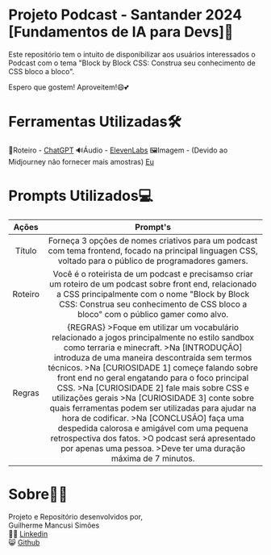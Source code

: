 # Projeto Podcast - Santander 2024 [Fundamentos de IA para Devs]📖

Este repositório tem o intuito de disponibilizar aos usuários interessados o Podcast com o tema "Block by Block CSS: Construa seu conhecimento de CSS bloco a bloco".

Espero que gostem! Aproveitem!😄💕


# Ferramentas Utilizadas🛠
📑Roteiro - [ChatGPT](https://chatgpt.com/)
🔊Áudio - [ElevenLabs](https://elevenlabs.io/)
🖼Imagem - (Devido ao Midjourney não fornecer mais amostras) [Eu](https://www.linkedin.com/in/guilherme-mancusi-sim%C3%B5es-882873215/)

# Prompts Utilizados💻 
|    Ações      |      Prompt's |
| :-----------: | :-----------: |
| Título      | Forneça 3 opções de nomes criativos para um podcast com tema frontend, focado na principal linguagen CSS, voltado para o público de programadores gamers. |
| Roteiro    | Você é o roteirista de um podcast e precisamso criar um roteiro de um podcast sobre front end, relacionado a CSS principalmente com o nome "Block by Block CSS: Construa seu conhecimento de CSS bloco a bloco" com o público gamer como alvo. |
| Regras |{REGRAS} >Foque em utilizar um vocabulário relacionado a jogos principalmente no estilo sandbox como terraria e minecraft. >Na [INTRODUÇÃO] introduza de uma maneira descontraída sem termos técnicos. >Na [CURIOSIDADE 1] começe falando sobre front end no geral engatando para o foco principal CSS. >Na [CURIOSIDADE 2] fale mais sobre CSS e utilizações gerais >Na [CURIOSIDADE 3] conte sobre quais ferramentas podem ser utilizadas para ajudar na hora de codificar. >Na [CONCLUSÃO] faça uma despedida calorosa e amigável com uma pequena retrospectiva dos fatos. >O podcast será apresentado por apenas uma pessoa. >Deve ter uma duração máxima de 7 minutos. |

# Sobre👨‍💻

Projeto e Repositório desenvolvidos por,  
Guilherme Mancusi Simões  
👨‍💻 [Linkedin](https://www.linkedin.com/in/guilherme-mancusi-sim%C3%B5es-882873215/)  
😸 [Github](https://github.com/GuiCrownguard)


